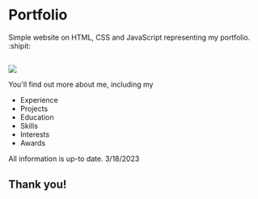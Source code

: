 # Portfolio

Simple website on HTML, CSS and JavaScript representing my portfolio. :shipit:
##
<a href="https://mikayelyan.uk"> <img src="https://user-images.githubusercontent.com/89905543/226092602-c015a4e8-9112-44de-8db1-72687813bc7d.png" > </a>

You'll find out more about me, including my
- Experience
- Projects
- Education
- Skills
- Interests
- Awards

All information is up-to date. 
3/18/2023

## Thank you!
